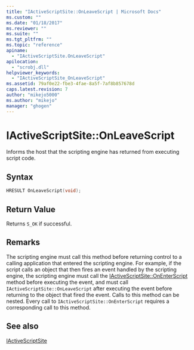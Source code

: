```yaml
---
title: "IActiveScriptSite::OnLeaveScript | Microsoft Docs"
ms.custom: ""
ms.date: "01/18/2017"
ms.reviewer: ""
ms.suite: ""
ms.tgt_pltfrm: ""
ms.topic: "reference"
apiname: 
  - "IActiveScriptSite.OnLeaveScript"
apilocation: 
  - "scrobj.dll"
helpviewer_keywords: 
  - "IActiveScriptSite_OnLeaveScript"
ms.assetid: 79af0e22-fbe3-4fae-8a5f-7af8b857678d
caps.latest.revision: 7
author: "mikejo5000"
ms.author: "mikejo"
manager: "ghogen"
---
```

# IActiveScriptSite::OnLeaveScript
Informs the host that the scripting engine has returned from executing script code.  
  
## Syntax  
  
```cpp
HRESULT OnLeaveScript(void);  
```  
  
## Return Value  
 Returns `S_OK` if successful.  
  
## Remarks  
 The scripting engine must call this method before returning control to a calling application that entered the scripting engine. For example, if the script calls an object that then fires an event handled by the scripting engine, the scripting engine must call the [IActiveScriptSite::OnEnterScript](../../winscript/reference/iactivescriptsite-onenterscript.md) method before executing the event, and must call `IActiveScriptSite::OnLeaveScript` after executing the event before returning to the object that fired the event. Calls to this method can be nested. Every call to `IActiveScriptSite::OnEnterScript` requires a corresponding call to this method.  
  
## See also  
 [IActiveScriptSite](../../winscript/reference/iactivescriptsite.md)